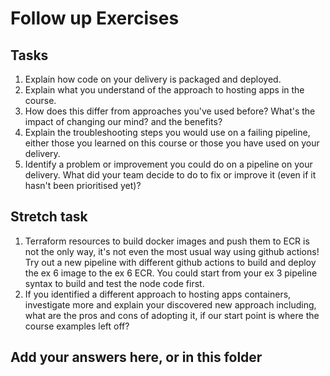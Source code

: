 # Follow up Exercises

## Tasks

1. Explain how code on your delivery is packaged and deployed.
2. Explain what you understand of the approach to hosting apps in the course.
3. How does this differ from approaches you've used before? What's the impact of changing our mind? and the benefits?
4. Explain the troubleshooting steps you would use on a failing pipeline, either those you learned on this course or those you have used on your delivery.
5. Identify a problem or improvement you could do on a pipeline on your delivery. What did your team decide to do to fix or improve it (even if it hasn't been prioritised yet)?

## Stretch task
1. Terraform resources to build docker images and push them to ECR is not the only way, it's not even the most usual way using github actions! Try out a new pipeline with different github actions to build and deploy the ex 6 image to the ex 6 ECR. You could start from your ex 3 pipeline syntax to build and test the node code first.
2. If you identified a different approach to hosting apps containers, investigate more and explain your discovered new approach including, what are the pros and cons of adopting it, if our start point is where the course examples left off?


## Add your answers here, or in this folder

